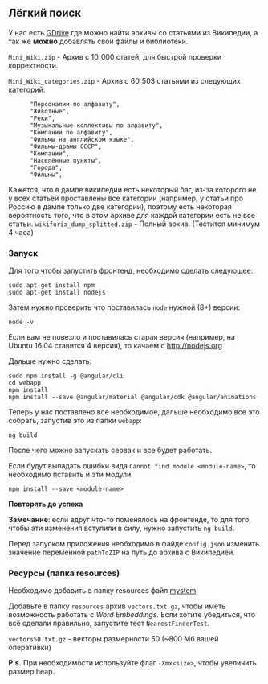 ## Лёгкий поиск

У нас есть [GDrive][1] где можно найти архивы со статьями из Википедии,
 а так же **можно** добавлять свои файлы и библиотеки.
 
`Mini_Wiki.zip` - Архив с 10_000 статей, для быстрой проверки корректности.

`Mini_Wiki_categories.zip` - Архив с 60_503 статьями из следующих категорий: 
```
      "Персоналии по алфавиту",
      "Животные",
      "Реки",
      "Музыкальные коллективы по алфавиту",
      "Компании по алфавиту",
      "Фильмы на английском языке",
      "Фильмы-драмы СССР",
      "Компании",
      "Населённые пункты",
      "Города",
      "Фильмы",
```
Кажется, что в дампе википедии есть некоторый баг, из-за которого не у всех статьей проставлены все категории (например, у статьи про Россию в дампе только две категории), поэтому есть некоторая вероятность того, что в этом архиве для каждой категории есть не все статьи. 
`wikiforia_dump_splitted.zip` - Полный архив. (Тестится минимум 4 часа)


### Запуск

Для того чтобы запустить фронтенд, необходимо сделать следующее:
```
sudo apt-get install npm
sudo apt-get install nodejs
```

Затем нужно проверить что поставилась `node` нужной (8+) версии:
```
node -v
```
Если вам не повезло и поставилась старая версия (например, на Ubuntu 16.04 ставится 4 версия), 
то качаем с http://nodejs.org

Дальше нужно сделать:
```
sudo npm install -g @angular/cli
cd webapp
npm install
npm install --save @angular/material @angular/cdk @angular/animations
```

Теперь у нас поставлено все необходимое, дальше необходимо все это собрать, запустив это из папки `webapp`:
```
ng build
```
После чего можно запускать сервак и все будет работать.

Если будут выпадать ошибки вида `Cannot find module <module-name>`, 
то необходимо пставить и эти модули
```
npm install --save <module-name>

```
**Повторять до успеха**

**Замечание**: если вдруг что-то поменялось на фронтенде, то для того, чтобы эти изменения вступили в силу, нужно запустить `ng build`.

Перед запуском приложения необходимо в файде `config.json` изменить значение переменной `pathToZIP` на путь до архива с Википедией. 


### Ресурсы (папка resources)

Необходимо добавить в папку resources файл [mystem][2].

Добавьте в папку `resources` архив `vectors.txt.gz`, чтобы иметь возможность
работать с *Word Embeddings*. Если хотите убедиться, что всё сделали правильно, запустите тест `NearestFinderTest`. 

`vectors50.txt.gz` - векторы размерности 50 (~800 Мб вашей оперативки)

**P.s.** При необходимости используйте флаг `-Xmx<size>`, чтобы увеличить размер heap.

[1]: https://drive.google.com/drive/folders/1JGMrne_8oFg5V6bvbEb88nTbRJ830u1C?usp=sharing
[2]: https://tech.yandex.ru/mystem/
